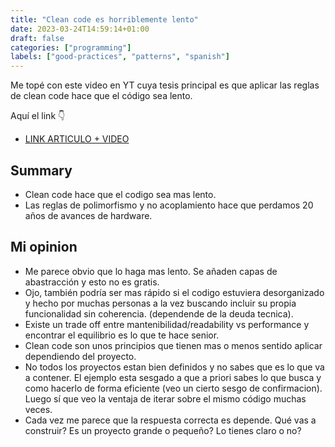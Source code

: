 ```yaml
---
title: "Clean code es horriblemente lento"
date: 2023-03-24T14:59:14+01:00
draft: false
categories: ["programming"]
labels: ["good-practices", "patterns", "spanish"]
---
```


<!-- Title: Clean code es lento -->
<!-- Date: 2023-03-07 -->
<!-- Modified: 2023-03-07 -->
<!-- Category: Hacking -->
<!-- Tags: hacking, programming, theory -->
<!-- Slug: clean-code-lento -->
<!-- Authors: Maximiliano Greco -->


Me topé con este video en YT cuya tesis principal es que aplicar
las reglas de clean code hace que el código sea lento.

Aquí el link 👇

- [LINK ARTICULO + VIDEO](https://www.computerenhance.com/p/clean-code-horrible-performance)

## Summary

- Clean code hace que el codigo sea mas lento.
- Las reglas de polimorfismo y no acoplamiento hace que perdamos 20 años de avances de hardware.

## Mi opinion

- Me parece obvio que lo haga mas lento. Se añaden capas de abastracción y esto
  no es gratis.
- Ojo, también podría ser mas rápido si el codigo estuviera desorganizado y
  hecho por muchas personas a la vez buscando incluir su propia funcionalidad
  sin coherencia. (dependende de la deuda tecnica).
- Existe un trade off entre mantenibilidad/readability vs performance y
  encontrar el equilibrio es lo que te hace senior.
- Clean code son unos principios que tienen mas o menos sentido aplicar
  dependiendo del proyecto.
- No todos los proyectos estan bien definidos y no sabes que es lo que va a
  contener. El ejemplo esta sesgado a que a priori sabes lo que busca y como
  hacerlo de forma eficiente (veo un cierto sesgo de confirmacion). Luego sí
  que veo la ventaja de iterar sobre el mismo código muchas veces.
- Cada vez me parece que la respuesta correcta es depende. Qué vas a construir?
  Es un proyecto grande o pequeño? Lo tienes claro o no?
